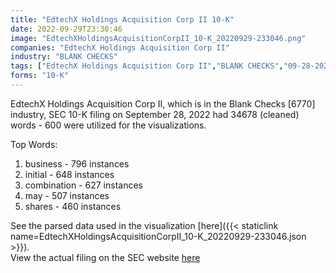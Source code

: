 ```yaml
---
title: "EdtechX Holdings Acquisition Corp II 10-K"
date: 2022-09-29T23:30:46
image: "EdtechXHoldingsAcquisitionCorpII_10-K_20220929-233046.png"
companies: "EdtechX Holdings Acquisition Corp II"
industry: "BLANK CHECKS"
tags: ["EdtechX Holdings Acquisition Corp II","BLANK CHECKS","09-28-2022","10-K"]
forms: "10-K"
---
```

EdtechX Holdings Acquisition Corp II, which is in the Blank Checks [6770] industry, SEC 10-K filing on September 28, 2022 had 34678 (cleaned) words - 600 were utilized for the visualizations.

Top Words:
1. business - 796 instances
2. initial - 648 instances
3. combination - 627 instances
4. may - 507 instances
5. shares - 460 instances


See the parsed data used in the visualization [here]({{< staticlink name=EdtechXHoldingsAcquisitionCorpII_10-K_20220929-233046.json >}}).  
View the actual filing on the SEC website [here](https://www.sec.gov/Archives/edgar/data/1817153/0001213900-22-059812.txt)